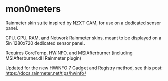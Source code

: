 # mon0meters
Rainmeter skin suite inspired by NZXT CAM, for use on a dedicated sensor panel.

CPU, GPU, RAM, and Network Rainmeter skins, meant to be displayed on a 5in 1280x720 dedicated sensor panel.

Requires CoreTemp, HWiNFO, and MSIAfterburner (including MSIAfterburner.dll Rainmeter plugin)

Updated for the new HWiNFO 7 Gadget and Registry method, see this post: https://docs.rainmeter.net/tips/hwinfo/